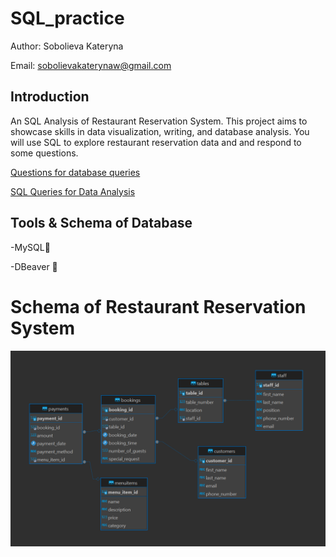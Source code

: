 # SQL_practice

Author: Sobolieva Kateryna 

Email: [sobolievakaterynaw@gmail.com](mailto:sobolievakaterynaw@gmail.com)


## Introduction

An SQL Analysis of Restaurant Reservation System. 
This project aims to showcase skills in data visualization, writing, and database analysis. You will use SQL to explore restaurant reservation data and and respond to some questions.

[Questions for database queries](data_analysis_questions.pdf) 

[SQL Queries for Data Analysis](query.sql)


## Tools & Schema of Database

-MySQL🐬

-DBeaver 🦫

# Schema of Restaurant Reservation System

![Image of database schema](https://github.com/sobolievakateryna/SQL_practice/blob/main/Restaurant%20Reservation%20System%20Schema.png?raw=true)
